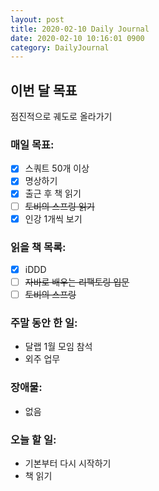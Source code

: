 ```yaml
---
layout: post
title: 2020-02-10 Daily Journal
date: 2020-02-10 10:16:01 0900
category: DailyJournal
---
```


## 이번 달 목표
점진적으로 궤도로 올라가기

### 매일 목표:
- [x] 스쿼트 50개 이상
- [x] 명상하기
- [x] 출근 후 책 읽기
- [ ] ~~토비의 스프링 읽기~~
- [x] 인강 1개씩 보기

### 읽을 책 목록:
- [x] iDDD
- [ ] ~~자바로 배우는 리팩토링 입문~~
- [ ] ~~토비의 스프링~~

### 주말 동안 한 일:
* 달랩 1월 모임 참석
* 외주 업무

### 장애물:
* 없음

### 오늘 할 일:
* 기본부터 다시 시작하기
* 책 읽기
